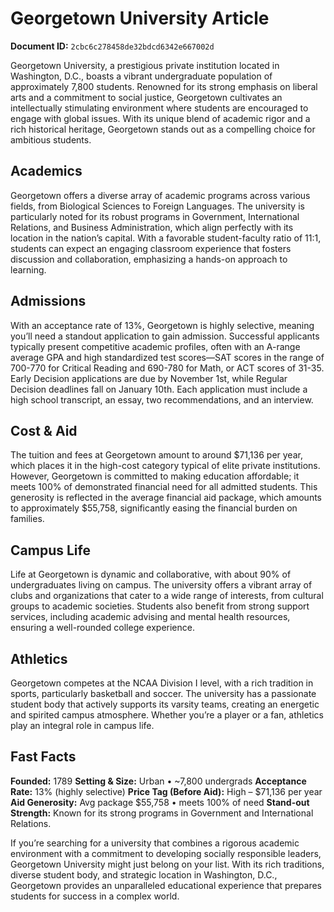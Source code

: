 # Georgetown University Article

**Document ID:** `2cbc6c278458de32bdcd6342e667002d`

Georgetown University, a prestigious private institution located in Washington, D.C., boasts a vibrant undergraduate population of approximately 7,800 students. Renowned for its strong emphasis on liberal arts and a commitment to social justice, Georgetown cultivates an intellectually stimulating environment where students are encouraged to engage with global issues. With its unique blend of academic rigor and a rich historical heritage, Georgetown stands out as a compelling choice for ambitious students.

## Academics
Georgetown offers a diverse array of academic programs across various fields, from Biological Sciences to Foreign Languages. The university is particularly noted for its robust programs in Government, International Relations, and Business Administration, which align perfectly with its location in the nation’s capital. With a favorable student-faculty ratio of 11:1, students can expect an engaging classroom experience that fosters discussion and collaboration, emphasizing a hands-on approach to learning.

## Admissions
With an acceptance rate of 13%, Georgetown is highly selective, meaning you’ll need a standout application to gain admission. Successful applicants typically present competitive academic profiles, often with an A-range average GPA and high standardized test scores—SAT scores in the range of 700-770 for Critical Reading and 690-780 for Math, or ACT scores of 31-35. Early Decision applications are due by November 1st, while Regular Decision deadlines fall on January 10th. Each application must include a high school transcript, an essay, two recommendations, and an interview.

## Cost & Aid
The tuition and fees at Georgetown amount to around $71,136 per year, which places it in the high-cost category typical of elite private institutions. However, Georgetown is committed to making education affordable; it meets 100% of demonstrated financial need for all admitted students. This generosity is reflected in the average financial aid package, which amounts to approximately $55,758, significantly easing the financial burden on families.

## Campus Life
Life at Georgetown is dynamic and collaborative, with about 90% of undergraduates living on campus. The university offers a vibrant array of clubs and organizations that cater to a wide range of interests, from cultural groups to academic societies. Students also benefit from strong support services, including academic advising and mental health resources, ensuring a well-rounded college experience.

## Athletics
Georgetown competes at the NCAA Division I level, with a rich tradition in sports, particularly basketball and soccer. The university has a passionate student body that actively supports its varsity teams, creating an energetic and spirited campus atmosphere. Whether you’re a player or a fan, athletics play an integral role in campus life.

## Fast Facts
**Founded:** 1789
**Setting & Size:** Urban • ~7,800 undergrads
**Acceptance Rate:** 13% (highly selective)
**Price Tag (Before Aid):** High – $71,136 per year
**Aid Generosity:** Avg package $55,758 • meets 100% of need
**Stand-out Strength:** Known for its strong programs in Government and International Relations.

If you’re searching for a university that combines a rigorous academic environment with a commitment to developing socially responsible leaders, Georgetown University might just belong on your list. With its rich traditions, diverse student body, and strategic location in Washington, D.C., Georgetown provides an unparalleled educational experience that prepares students for success in a complex world.
